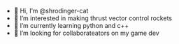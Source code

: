 - 👋 Hi, I’m @shrodinger-cat
- 👀 I’m interested in making thrust vector control rockets
- 🌱 I’m currently learning python and c++
- 💞️ I’m looking for collaborateators on my game dev

<!---
shrodinger-cat/shrodinger-cat is a ✨ special ✨ repository because its `README.md` (this file) appears on your GitHub profile.
You can click the Preview link to take a look at your changes.
--->
